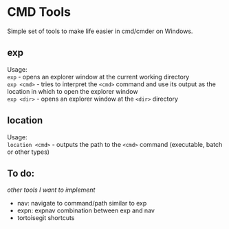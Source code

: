 # CMD Tools #
Simple set of tools to make life easier in cmd/cmder on Windows.

## exp ##
Usage:  
`exp` - opens an explorer window at the current working directory  
`exp <cmd>` - tries to interpret the `<cmd>` command and use its output as the location in which to open the explorer window  
`exp <dir>` - opens an explorer window at the `<dir>` directory  

## location ##
Usage:  
`location <cmd>` - outputs the path to the `<cmd>` command (executable, batch or other types)  

## To do: ##
_other tools I want to implement_
- nav: navigate to command/path similar to exp
- expn: expnav combination between exp and nav
- tortoisegit shortcuts